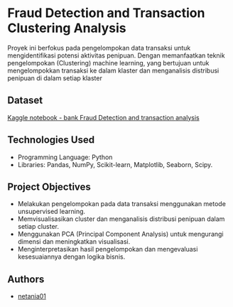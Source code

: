 
# Fraud Detection and Transaction Clustering Analysis

Proyek ini berfokus pada pengelompokan data transaksi untuk mengidentifikasi potensi aktivitas penipuan. Dengan memanfaatkan teknik pengelompokan (Clustering) machine learning, yang bertujuan untuk mengelompokkan transaksi ke dalam klaster dan menganalisis distribusi penipuan di dalam setiap klaster


## Dataset

[Kaggle notebook - bank Fraud Detection and transaction analysis](https://www.kaggle.com/code/daanishmuzaffar/bank-fraud-detection-and-transaction-analysis/notebook#Fraud-Detection-Methods)


## Technologies Used
- Programming Language: Python
- Libraries: Pandas, NumPy, Scikit-learn, Matplotlib, Seaborn, Scipy. 



## Project Objectives
- Melakukan pengelompokan pada data transaksi menggunakan metode unsupervised learning.
- Memvisualisasikan cluster dan menganalisis distribusi penipuan dalam setiap cluster.
- Menggunakan PCA (Principal Component Analysis) untuk mengurangi dimensi dan meningkatkan visualisasi.
- Menginterpretasikan hasil pengelompokan dan mengevaluasi kesesuaiannya dengan logika bisnis.


## Authors

- [netania01](https://github.com/netania01)

